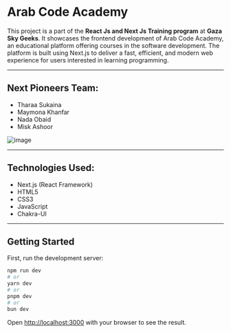 # Arab Code Academy

This project is a part of the **React Js and Next Js Training program** at **Gaza Sky Geeks**. It showcases the frontend development of Arab Code Academy, an educational platform offering courses in the software development. The platform is built using Next.js to deliver a fast, efficient, and modern web experience for users interested in learning programming.

<hr>

## Next Pioneers Team:
- Tharaa Sukaina
- Maymona Khanfar
- Nada Obaid
- Misk Ashoor

![image](https://github.com/user-attachments/assets/b28422d7-3d93-41cb-b106-8bd99ffc2465)

<hr>

## Technologies Used:
- Next.js (React Framework)
- HTML5
- CSS3
- JavaScript
- Chakra-UI


<hr>

## Getting Started

First, run the development server:

```bash
npm run dev
# or
yarn dev
# or
pnpm dev
# or
bun dev
```

Open [http://localhost:3000](http://localhost:3000) with your browser to see the result.

